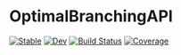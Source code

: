 # OptimalBranchingAPI

[![Stable](https://img.shields.io/badge/docs-stable-blue.svg)](https://ArrogantGao.github.io/OptimalBranchingAPI.jl/stable/)
[![Dev](https://img.shields.io/badge/docs-dev-blue.svg)](https://ArrogantGao.github.io/OptimalBranchingAPI.jl/dev/)
[![Build Status](https://github.com/ArrogantGao/OptimalBranchingAPI.jl/actions/workflows/CI.yml/badge.svg?branch=main)](https://github.com/ArrogantGao/OptimalBranchingAPI.jl/actions/workflows/CI.yml?query=branch%3Amain)
[![Coverage](https://codecov.io/gh/ArrogantGao/OptimalBranchingAPI.jl/branch/main/graph/badge.svg)](https://codecov.io/gh/ArrogantGao/OptimalBranchingAPI.jl)
